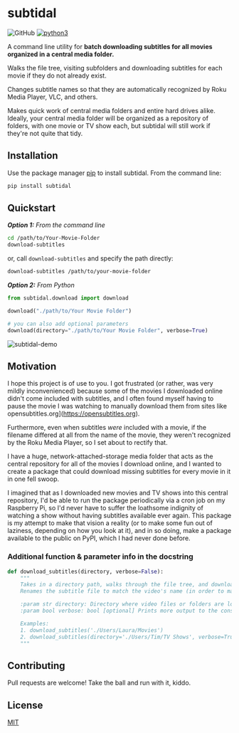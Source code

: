# subtidal

![GitHub](https://img.shields.io/github/license/athena15/subtidal.svg)
[![python3](https://img.shields.io/badge/built%20with-Python%203-red.svg)](https://www.python.org/)

A command line utility for **batch downloading subtitles for all movies organized in a central media folder.**

Walks the file tree, visiting subfolders and downloading subtitles for each movie if they do not already exist.

Changes subtitle names so that they are automatically recognized by Roku Media Player, VLC, and others.

Makes quick work of central media folders and entire hard drives alike. Ideally, your central media folder will be organized as a repository of folders, with one movie or TV show each, but subtidal will still work if they're not quite that tidy.

## Installation

Use the package manager [pip](https://pip.pypa.io/en/stable/) to install subtidal. From the command line:

```bash
pip install subtidal
```

## Quickstart
***Option 1:** From the command line*

```bash
cd /path/to/Your-Movie-Folder
download-subtitles
```
or, call `download-subtitles` and specify the path directly:
```bash
download-subtitles /path/to/your-movie-folder
```

***Option 2:** From Python*

```python
from subtidal.download import download

download("./path/to/Your Movie Folder")

# you can also add optional parameters
download(directory="./path/to/Your Movie Folder", verbose=True)
```

![subtidal-demo](https://drive.google.com/uc?export=view&id=1MlJQrVGaocV80jZX5W7kYpjjH2xPWxDP)

## Motivation

I hope this project is of use to you. I got frustrated (or rather, was very mildly inconvenienced) because some of the movies I downloaded online didn't come included with subtitles, and I often found myself having to pause the movie I was watching to manually download them from sites like opensubtitles.org](https://opensubtitles.org).

Furthermore, even when subtitles *were* included with a movie, if the filename differed at all from the name of the movie, they weren't recognized by the Roku Media Player, so I set about to rectify that.

I have a huge, network-attached-storage media folder that acts as the central repository for all of the movies I download online, and I wanted to create a package that could download missing subtitles for every movie in it in one fell swoop.

I imagined that as I downloaded new movies and TV shows into this central repository, I'd be able to run the package periodically via a cron job on my Raspberry Pi, so I'd never have to suffer the loathsome indignity of watching a show without having subtitles available ever again. This package is my attempt to make that vision a reality (or to make some fun out of laziness, depending on how you look at it), and in so doing, make a package available to the public on PyPI, which I had never done before.

### Additional function & parameter info in the docstring

```python
def download_subtitles(directory, verbose=False):
    """
    Takes in a directory path, walks through the file tree, and downloads subtitles for any video files found.
    Renames the subtitle file to match the video's name (in order to make it compatible with Roku Media Player.)

    :param str directory: Directory where video files or folders are located.
    :param bool verbose: bool [optional] Prints more output to the console.

    Examples:
    1. download_subtitles('./Users/Laura/Movies')
    2. download_subtitles(directory='./Users/Tim/TV Shows', verbose=True)
    """
```


## Contributing
Pull requests are welcome! Take the ball and run with it, kiddo.

## License
[MIT](https://choosealicense.com/licenses/mit/)